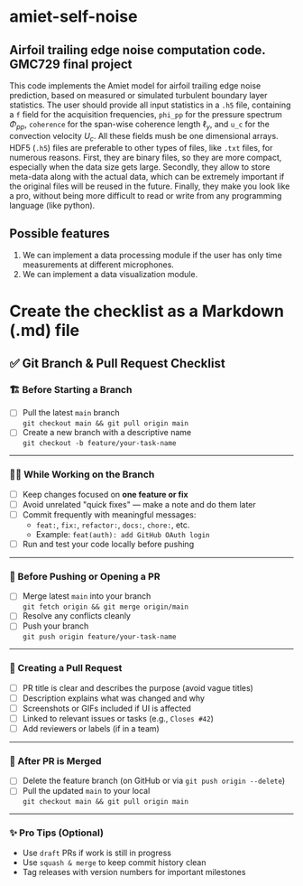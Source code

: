 # amiet-self-noise
## Airfoil trailing edge noise computation code. GMC729 final project

This code implements the Amiet model for airfoil trailing edge noise prediction, based on measured or simulated turbulent boundary layer statistics. The user should provide all input statistics in a `.h5` file, containing a `f` field for the acquisition frequencies, `phi_pp` for the pressure spectrum $\Phi_{pp}$, `coherence` for the span-wise coherence length $\ell_y$, and `u_c` for the convection velocity $U_c$. All these fields mush be one dimensional arrays. HDF5 (`.h5`) files are preferable to other types of files, like `.txt` files, for numerous reasons. First, they are binary files, so they are more compact, especially when the data size gets large. Secondly, they allow to store meta-data along with the actual data, which can be extremely important if the original files will be reused in the future. Finally, they make you look like a pro, without being more difficult to read or write from any programming language (like python).

## Possible features
1. We can implement a data processing module if the user has only time measurements at different microphones.
2. We can implement a data visualization module.

# Create the checklist as a Markdown (.md) file


## ✅ Git Branch & Pull Request Checklist

### 🏗️ Before Starting a Branch
- [ ] Pull the latest `main` branch  
  `git checkout main && git pull origin main`
- [ ] Create a new branch with a descriptive name  
  `git checkout -b feature/your-task-name`

---

### 🧑‍💻 While Working on the Branch
- [ ] Keep changes focused on **one feature or fix**
- [ ] Avoid unrelated "quick fixes" — make a note and do them later
- [ ] Commit frequently with meaningful messages:
  - `feat:`, `fix:`, `refactor:`, `docs:`, `chore:`, etc.
  - Example: `feat(auth): add GitHub OAuth login`
- [ ] Run and test your code locally before pushing

---

### 🔄 Before Pushing or Opening a PR
- [ ] Merge latest `main` into your branch  
  `git fetch origin && git merge origin/main`
- [ ] Resolve any conflicts cleanly
- [ ] Push your branch  
  `git push origin feature/your-task-name`

---

### 🚀 Creating a Pull Request
- [ ] PR title is clear and describes the purpose (avoid vague titles)
- [ ] Description explains what was changed and why
- [ ] Screenshots or GIFs included if UI is affected
- [ ] Linked to relevant issues or tasks (e.g., `Closes #42`)
- [ ] Add reviewers or labels (if in a team)

---

### 🧹 After PR is Merged
- [ ] Delete the feature branch (on GitHub or via `git push origin --delete`)
- [ ] Pull the updated `main` to your local  
  `git checkout main && git pull origin main`

---

### ✨ Pro Tips (Optional)
- Use `draft` PRs if work is still in progress
- Use `squash & merge` to keep commit history clean
- Tag releases with version numbers for important milestones
